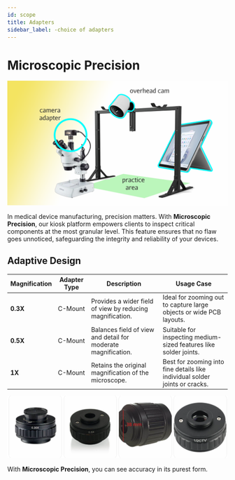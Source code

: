 ```yaml
---
id: scope
title: Adapters
sidebar_label: -choice of adapters
---
```


# Microscopic Precision

![Kiosk](./isHereKV.png)

In medical device manufacturing, precision matters. With **Microscopic Precision**, our kiosk platform empowers clients to inspect critical components at the most granular level. This feature ensures that no flaw goes unnoticed, safeguarding the integrity and reliability of your devices.

## Adaptive Design

| Magnification | Adapter Type | Description                                                  | Usage Case                                                                 |
|---------------|--------------|--------------------------------------------------------------|---------------------------------------------------------------------------|
| **0.3X**      | C-Mount      | Provides a wider field of view by reducing magnification.     | Ideal for zooming out to capture large objects or wide PCB layouts.       |
| **0.5X**      | C-Mount      | Balances field of view and detail for moderate magnification. | Suitable for inspecting medium-sized features like solder joints.         |
| **1X**        | C-Mount      | Retains the original magnification of the microscope.         | Best for zooming into fine details like individual solder joints or cracks.|

![C-Mount Adapters](./c-mount-adapters.png)

With **Microscopic Precision**, you can see accuracy in its purest form.